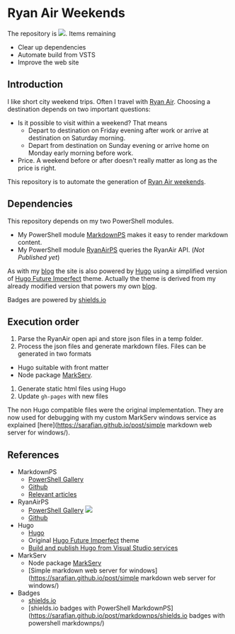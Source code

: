 # Ryan Air Weekends 

The repository is ![](https://img.shields.io/badge/Important-In%20Progress-orange.svg). Items remaining

- Clear up dependencies
- Automate build from VSTS
- Improve the web site

## Introduction

I like short city weekend trips. Often I travel with [Ryan Air](https://www.ryanair.com/). Choosing a destination depends on two important questions:

- Is it possible to visit within a weekend? That means 
  - Depart to destination on Friday evening after work or arrive at destination on Saturday morning.
  - Depart from destination on Sunday evening or arrive home on Monday early morning before work.
- Price. A weekend before or after doesn't really matter as long as the price is right.

This repository is to automate the generation of [Ryan Air weekends](https://sarafian.github.io/RyanAirWeekend).

## Dependencies

This repository depends on my two PowerShell modules. 

- My PowerShell module [MarkdownPS](https://www.powershellgallery.com/packages/MarkdownPS/) makes it easy to render markdown content.
- My PowerShell module [RyanAirPS](https://www.powershellgallery.com/packages/RyanAirPS/) queries the RyanAir API. (*Not Published yet*)

As with my [blog](https://sarafian.github.io/) the site is also powered by [Hugo](https://gohugo.io/) using a simplified version of [Hugo Future Imperfect](http://themes.gohugo.io/future-imperfect/) theme. Actually the theme is derived from my already modified version that powers my own [blog](https://sarafian.github.io/).

Badges are powered by [shields.io](http://shields.io/)

## Execution order

1. Parse the RyanAir open api and store json files in a temp folder.
1. Process the json files and generate markdown files. Files can be generated in two formats
  - Hugo suitable with front matter
  - Node package [MarkServ](https://www.npmjs.com/package/markserv).
1. Generate static html files using Hugo
1. Update `gh-pages` with new files

The non Hugo compatible files were the original implementation. They are now used for debugging with my custom MarkServ windows service as explained [here](https://sarafian.github.io/post/simple markdown web server for windows/).

## References

- MarkdownPS
  - [PowerShell Gallery](https://www.powershellgallery.com/packages/MarkdownPS/) 
  - [Github](github.com/Sarafian/MarkdownPS) 
  - [Relevant articles](https://sarafian.github.io/post/markdownps/markdownps/)
- RyanAirPS
  - [PowerShell Gallery](https://www.powershellgallery.com/packages/RyanAirPS/) ![](https://img.shields.io/badge/Important-Not%20yet%20published-rewd.svg)
  - [Github](github.com/Sarafian/RyanAirPS)
- Hugo 
  - [Hugo](https://gohugo.io/) 
  - Original [Hugo Future Imperfect](http://themes.gohugo.io/future-imperfect/) theme
  - [Build and publish Hugo from Visual Studio services](https://sarafian.github.io/post/hugo%20build%20in%20visual%20studio%20services/)
- MarkServ
  - Node package [MarkServ](https://www.npmjs.com/package/markserv) 
  - [Simple markdown web server for windows](https://sarafian.github.io/post/simple markdown web server for windows/)
- Badges
  - [shields.io](http://shields.io/)
  - [shields.io badges with PowerShell MarkdownPS](https://sarafian.github.io/post/markdownps/shields.io badges with powershell markdownps/)
